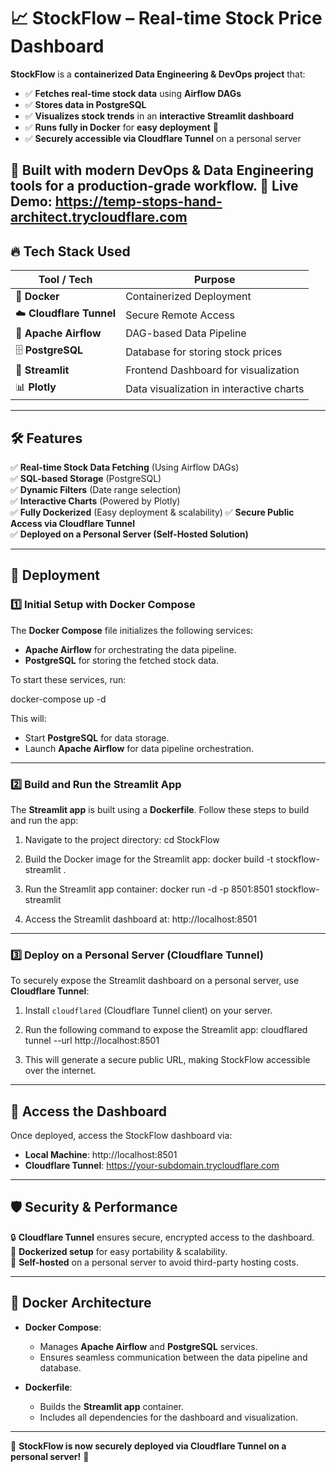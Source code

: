 # 📈 StockFlow – Real-time Stock Price Dashboard

**StockFlow** is a **containerized Data Engineering & DevOps project** that:
- ✅ **Fetches real-time stock data** using **Airflow DAGs**
- ✅ **Stores data in PostgreSQL**
- ✅ **Visualizes stock trends** in an **interactive Streamlit dashboard**
- ✅ **Runs fully in Docker** for **easy deployment** 🎯  
- ✅ **Securely accessible via Cloudflare Tunnel** on a personal server

🚀 **Built with modern DevOps & Data Engineering tools for a production-grade workflow.**
🔗 Live Demo:  https://temp-stops-hand-architect.trycloudflare.com  
---

## 🔥 Tech Stack Used

| Tool / Tech             | Purpose                                  |
|-------------------------|------------------------------------------|
| 🐳 **Docker**           | Containerized Deployment                 |
| ☁️ **Cloudflare Tunnel** | Secure Remote Access                     |
| 🔄 **Apache Airflow**    | DAG-based Data Pipeline                  |
| 🗄️ **PostgreSQL**        | Database for storing stock prices        |
| 🎨 **Streamlit**        | Frontend Dashboard for visualization     |
| 📊 **Plotly**           | Data visualization in interactive charts |

---

## 🛠 Features

✅ **Real-time Stock Data Fetching** (Using Airflow DAGs)  
✅ **SQL-based Storage** (PostgreSQL)  
✅ **Dynamic Filters** (Date range selection)  
✅ **Interactive Charts** (Powered by Plotly)  
✅ **Fully Dockerized** (Easy deployment & scalability)
✅ **Secure Public Access via Cloudflare Tunnel**  
✅ **Deployed on a Personal Server (Self-Hosted Solution)**  

---

## 🚀 Deployment

### **1️⃣ Initial Setup with Docker Compose**

The **Docker Compose** file initializes the following services:
- **Apache Airflow** for orchestrating the data pipeline.
- **PostgreSQL** for storing the fetched stock data.

To start these services, run:

docker-compose up -d

This will:
- Start **PostgreSQL** for data storage.
- Launch **Apache Airflow** for data pipeline orchestration.

---

### **2️⃣ Build and Run the Streamlit App**

The **Streamlit app** is built using a **Dockerfile**. Follow these steps to build and run the app:

1. Navigate to the project directory:
   cd StockFlow

2. Build the Docker image for the Streamlit app:
   docker build -t stockflow-streamlit .

3. Run the Streamlit app container:
   docker run -d -p 8501:8501 stockflow-streamlit

4. Access the Streamlit dashboard at:
   http://localhost:8501

---

### **3️⃣ Deploy on a Personal Server (Cloudflare Tunnel)**

To securely expose the Streamlit dashboard on a personal server, use **Cloudflare Tunnel**:

1. Install `cloudflared` (Cloudflare Tunnel client) on your server.

2. Run the following command to expose the Streamlit app:
   cloudflared tunnel --url http://localhost:8501

3. This will generate a secure public URL, making StockFlow accessible over the internet.

---

## 📌 Access the Dashboard

Once deployed, access the StockFlow dashboard via:
- **Local Machine**: http://localhost:8501
- **Cloudflare Tunnel**: https://your-subdomain.trycloudflare.com

---

## 🛡 Security & Performance

🔒 **Cloudflare Tunnel** ensures secure, encrypted access to the dashboard.  
🚀 **Dockerized setup** for easy portability & scalability.  
📡 **Self-hosted** on a personal server to avoid third-party hosting costs.  

---

## 🐳 Docker Architecture

- **Docker Compose**:
  - Manages **Apache Airflow** and **PostgreSQL** services.
  - Ensures seamless communication between the data pipeline and database.

- **Dockerfile**:
  - Builds the **Streamlit app** container.
  - Includes all dependencies for the dashboard and visualization.

---

🚀 **StockFlow is now securely deployed via Cloudflare Tunnel on a personal server!** 🎯  
